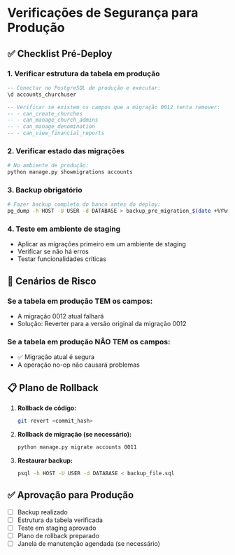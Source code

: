 # Verificações de Segurança para Produção

## ✅ Checklist Pré-Deploy

### 1. Verificar estrutura da tabela em produção
```sql
-- Conectar no PostgreSQL de produção e executar:
\d accounts_churchuser

-- Verificar se existem os campos que a migração 0012 tenta remover:
-- - can_create_churches
-- - can_manage_church_admins  
-- - can_manage_denomination
-- - can_view_financial_reports
```

### 2. Verificar estado das migrações
```bash
# No ambiente de produção:
python manage.py showmigrations accounts
```

### 3. Backup obrigatório
```bash
# Fazer backup completo do banco antes do deploy:
pg_dump -h HOST -U USER -d DATABASE > backup_pre_migration_$(date +%Y%m%d_%H%M%S).sql
```

### 4. Teste em ambiente de staging
- Aplicar as migrações primeiro em um ambiente de staging
- Verificar se não há erros
- Testar funcionalidades críticas

## 🚨 Cenários de Risco

### Se a tabela em produção TEM os campos:
- A migração 0012 atual falhará
- Solução: Reverter para a versão original da migração 0012

### Se a tabela em produção NÃO TEM os campos:
- ✅ Migração atual é segura
- A operação no-op não causará problemas

## 📋 Plano de Rollback

1. **Rollback de código:**
   ```bash
   git revert <commit_hash>
   ```

2. **Rollback de migração (se necessário):**
   ```bash
   python manage.py migrate accounts 0011
   ```

3. **Restaurar backup:**
   ```bash
   psql -h HOST -U USER -d DATABASE < backup_file.sql
   ```

## ✅ Aprovação para Produção

- [ ] Backup realizado
- [ ] Estrutura da tabela verificada
- [ ] Teste em staging aprovado
- [ ] Plano de rollback preparado
- [ ] Janela de manutenção agendada (se necessário)
